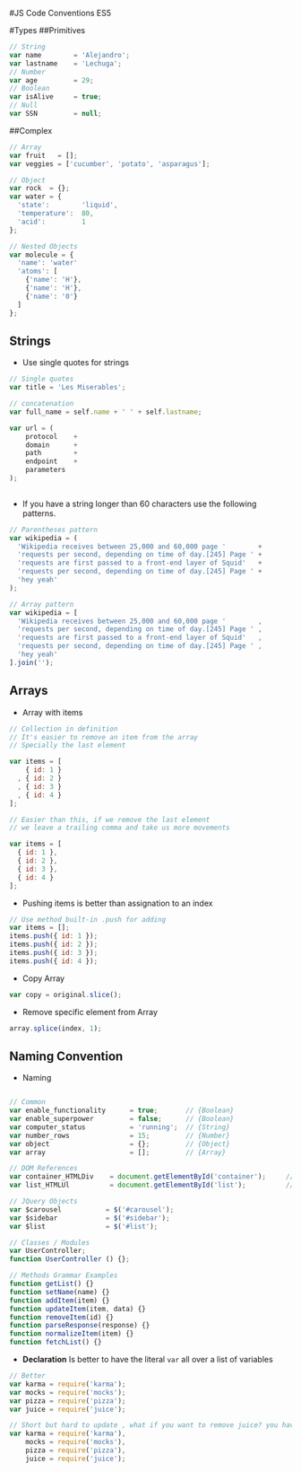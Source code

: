 #JS Code Conventions ES5

#Types 
##Primitives 

```javascript
// String
var name        = 'Alejandro';
var lastname    = 'Lechuga';
// Number
var age         = 29;
// Boolean
var isAlive     = true;
// Null
var SSN         = null;

```
##Complex

```javascript
// Array
var fruit   = [];
var veggies = ['cucumber', 'potato', 'asparagus'];

// Object 
var rock  = {};
var water = {
  'state':        'liquid',
  'temperature':  80,
  'acid':         1  
};

// Nested Objects
var molecule = {
  'name': 'water'
  'atoms': [
    {'name': 'H'},
    {'name': 'H'},
    {'name': '0'}
  ]
};
```

## Strings
* Use single quotes for strings

```javascript
// Single quotes
var title = 'Les Miserables';

// concatenation 
var full_name = self.name + ' ' + self.lastname;

var url = (
    protocol    +
    domain      +
    path        +
    endpoint    + 
    parameters
);
 
```
* If you have a string longer than 60 characters use the following patterns.

```javascript
// Parentheses pattern
var wikipedia = (
  'Wikipedia receives between 25,000 and 60,000 page '        + 
  'requests per second, depending on time of day.[245] Page ' + 
  'requests are first passed to a front-end layer of Squid'   +
  'requests per second, depending on time of day.[245] Page ' +
  'hey yeah'
);

// Array pattern
var wikipedia = [
  'Wikipedia receives between 25,000 and 60,000 page '        ,
  'requests per second, depending on time of day.[245] Page ' , 
  'requests are first passed to a front-end layer of Squid'   ,
  'requests per second, depending on time of day.[245] Page ' ,
  'hey yeah'
].join('');
```

## Arrays
* Array with items

```javascript
// Collection in definition
// It's easier to remove an item from the array
// Specially the last element

var items = [
    { id: 1 }
  , { id: 2 }
  , { id: 3 }
  , { id: 4 }
];

// Easier than this, if we remove the last element
// we leave a trailing comma and take us more movements

var items = [
  { id: 1 }, 
  { id: 2 }, 
  { id: 3 }, 
  { id: 4 }
];

```

* Pushing items is better than assignation to an index
 
```javascript
// Use method built-in .push for adding
var items = [];
items.push({ id: 1 });
items.push({ id: 2 });
items.push({ id: 3 });
items.push({ id: 4 });
```
* Copy Array

```javascript
var copy = original.slice();
```

* Remove specific element from Array 

```javascript
array.splice(index, 1);
```

## Naming Convention
* Naming

```javascript

// Common
var enable_functionality      = true;       // {Boolean}
var enable_superpower         = false;      // {Boolean}
var computer_status           = 'running';  // {String}
var number_rows               = 15;         // {Number}
var object                    = {};         // {Object}
var array                     = [];         // {Array}

// DOM References
var container_HTMLDiv    = document.getElementById('container');     // {Object:HTMLDiv}
var list_HTMLUl          = document.getElementById('list');          // {Object:HTMLUl}

// JQuery Objects
var $carousel           = $('#carousel');
var $sidebar            = $('#sidebar');
var $list               = $('#list');

// Classes / Modules
var UserController;
function UserController () {};

// Methods Grammar Examples
function getList() {}
function setName(name) {}
function addItem(item) {}
function updateItem(item, data) {}
function removeItem(id) {}
function parseResponse(response) {}
function normalizeItem(item) {}
function fetchList() {}
```
* **Declaration**
    Is better to have the literal `var` all over a list of variables
    
```javascript 
// Better
var karma = require('karma');
var mocks = require('mocks');
var pizza = require('pizza');
var juice = require('juice');

// Short but hard to update , what if you want to remove juice? you have to shift the semicolon
var karma = require('karma'),
    mocks = require('mocks'),
    pizza = require('pizza'),
    juice = require('juice');

```